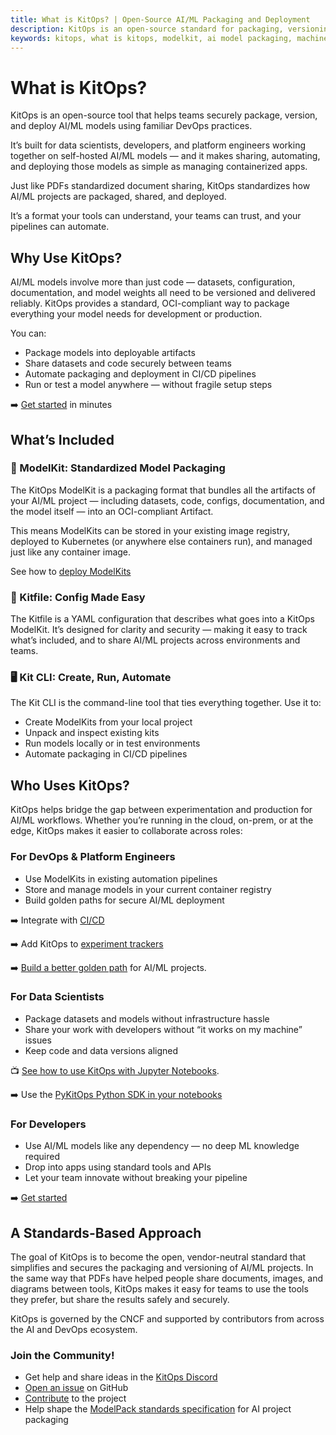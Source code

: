 ```yaml
---
title: What is KitOps? | Open-Source AI/ML Packaging and Deployment
description: KitOps is an open-source standard for packaging, versioning, and deploying AI/ML models. Built on OCI, it simplifies collaboration across data science, DevOps, and software teams.
keywords: kitops, what is kitops, modelkit, ai model packaging, machine learning deployment, mlops packaging, OCI AI tools, AI reproducibility, AI CI/CD, open source ml packaging
---
```


# What is KitOps?

KitOps is an open-source tool that helps teams securely package, version, and deploy AI/ML models using familiar DevOps practices.

It’s built for data scientists, developers, and platform engineers working together on self-hosted AI/ML models — and it makes sharing, automating, and deploying those models as simple as managing containerized apps.

Just like PDFs standardized document sharing, KitOps standardizes how AI/ML projects are packaged, shared, and deployed.

It’s a format your tools can understand, your teams can trust, and your pipelines can automate.

## Why Use KitOps?

AI/ML models involve more than just code — datasets, configuration, documentation, and model weights all need to be versioned and delivered reliably. KitOps provides a standard, OCI-compliant way to package everything your model needs for development or production.

You can:
- Package models into deployable artifacts
- Share datasets and code securely between teams
- Automate packaging and deployment in CI/CD pipelines
- Run or test a model anywhere — without fragile setup steps

➡️ [Get started](./get-started.md) in minutes

## What’s Included

### 🎁 ModelKit: Standardized Model Packaging

The KitOps ModelKit is a packaging format that bundles all the artifacts of your AI/ML project — including datasets, code, configs, documentation, and the model itself — into an OCI-compliant Artifact.

This means ModelKits can be stored in your existing image registry, deployed to Kubernetes (or anywhere else containers run), and managed just like any container image.

See how to [deploy ModelKits](./deploy.md)

### 📄 Kitfile: Config Made Easy

The Kitfile is a YAML configuration that describes what goes into a KitOps ModelKit. It’s designed for clarity and security — making it easy to track what’s included, and to share AI/ML projects across environments and teams.

### 🖥️ Kit CLI: Create, Run, Automate

The Kit CLI is the command-line tool that ties everything together. Use it to:
- Create ModelKits from your local project
- Unpack and inspect existing kits
- Run models locally or in test environments
- Automate packaging in CI/CD pipelines

## Who Uses KitOps?

KitOps helps bridge the gap between experimentation and production for AI/ML workflows. Whether you’re running in the cloud, on-prem, or at the edge, KitOps makes it easier to collaborate across roles:

### For DevOps & Platform Engineers
- Use ModelKits in existing automation pipelines
- Store and manage models in your current container registry
- Build golden paths for secure AI/ML deployment

➡️ Integrate with [CI/CD](./integrations/cicd.md)

➡️ Add KitOps to [experiment trackers](./integrations/mlflow.md)

➡️ [Build a better golden path](../use-cases/) for AI/ML projects.

### For Data Scientists
- Package datasets and models without infrastructure hassle
- Share your work with developers without “it works on my machine” issues
- Keep code and data versions aligned

📺 [See how to use KitOps with Jupyter Notebooks](https://www.youtube.com/watch?v=OQPp7QEvk7Q).

➡️ Use the [PyKitOps Python SDK in your notebooks](./pykitops/index.md)

### For Developers
- Use AI/ML models like any dependency — no deep ML knowledge required
- Drop into apps using standard tools and APIs
- Let your team innovate without breaking your pipeline

➡️ [Get started](./get-started.md)

## A Standards-Based Approach

The goal of KitOps is to become the open, vendor-neutral standard that simplifies and secures the packaging and versioning of AI/ML projects. In the same way that PDFs have helped people share documents, images, and diagrams between tools, KitOps makes it easy for teams to use the tools they prefer, but share the results safely and securely.

KitOps is governed by the CNCF and supported by contributors from across the AI and DevOps ecosystem.

### Join the Community!
- Get help and share ideas in the [KitOps Discord](https://discord.gg/Tapeh8agYy)
- [Open an issue](https://github.com/kitops-ml/kitops/issues) on GitHub
- [Contribute](https://github.com/kitops-ml/kitops/blob/main/CONTRIBUTING.md) to the project
- Help shape the [ModelPack standards specification](https://github.com/modelpack/model-spec) for AI project packaging